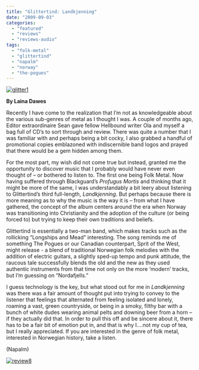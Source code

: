 ```yaml
---
title: "Glittertind: Landkjenning"
date: "2009-09-03"
categories: 
  - "featured"
  - "reviews"
  - "reviews-audio"
tags: 
  - "folk-metal"
  - "glittertind"
  - "napalm"
  - "norway"
  - "the-pogues"
---
```


[![glitter1](http://www.hellbound.ca/wp-content/uploads/2009/09/glitter1-288x300.jpg "glitter1")](http://www.hellbound.ca/wp-content/uploads/2009/09/glitter1.jpg)

**By Laina Dawes**

Recently I have come to the realization that I’m not as knowledgeable about the various sub-genres of metal as I thought I was. A couple of months ago, Editor extraordinaire Sean gave fellow Hellbound writer Ola and myself a bag full of CD’s to sort through and review. There was quite a number that I was familiar with and perhaps being a bit cocky, I also grabbed a handful of promotional copies emblazoned with indiscernible band logos and prayed that there would be a gem hidden among them.

For the most part, my wish did not come true but instead, granted me the opportunity to discover music that I probably would have never even thought of – or bothered to listen to. The first one being Folk Metal. Now having suffered through Blackguard’s _Profugus Mortis_ and thinking that it might be more of the same, I was understandably a bit leery about listening to Glittertind’s third full-length, _Landkjenning_. But perhaps because there is more meaning as to why the music is the way it is – from what I have gathered, the concept of the album centers around the era when Norway was transitioning into Christianity and the adoption of the culture (or being forced to) but trying to keep their own traditions and beliefs.

Glittertind is essentially a two-man band, which makes tracks such as the rollicking “Longships and Mead” interesting. The song reminds me of something The Pogues or our Canadian counterpart, Sprit of the West, might release - a blend of traditional Norwegian folk melodies with the addition of electric guitars, a slightly sped-up tempo and punk attitude, the raucous tale successfully blends the old and the new as they used authentic instruments from that time not only on the more ‘modern’ tracks, but I’m guessing on “Nordafjells.”

I guess technology is the key, but what stood out for me in _Landkjenning_ was there was a fair amount of thought put into trying to convey to the listener that feelings that alternated from feeling isolated and lonely, roaming a vast, green countryside, or being in a smoky, filthy bar with a bunch of white dudes wearing animal pelts and downing beer from a horn – if they actually did that. In order to pull this off and be sincere about it, there has to be a fair bit of emotion put in, and that is why I….not my cup of tea, but I really appreciated. If you are interested in the genre of folk metal, interested in Norwegian history, take a listen.

(Napalm)

[![review8](http://www.hellbound.ca/wp-content/uploads/2009/07/review8.png "review8")](http://www.hellbound.ca/wp-content/uploads/2009/07/review8.png)
